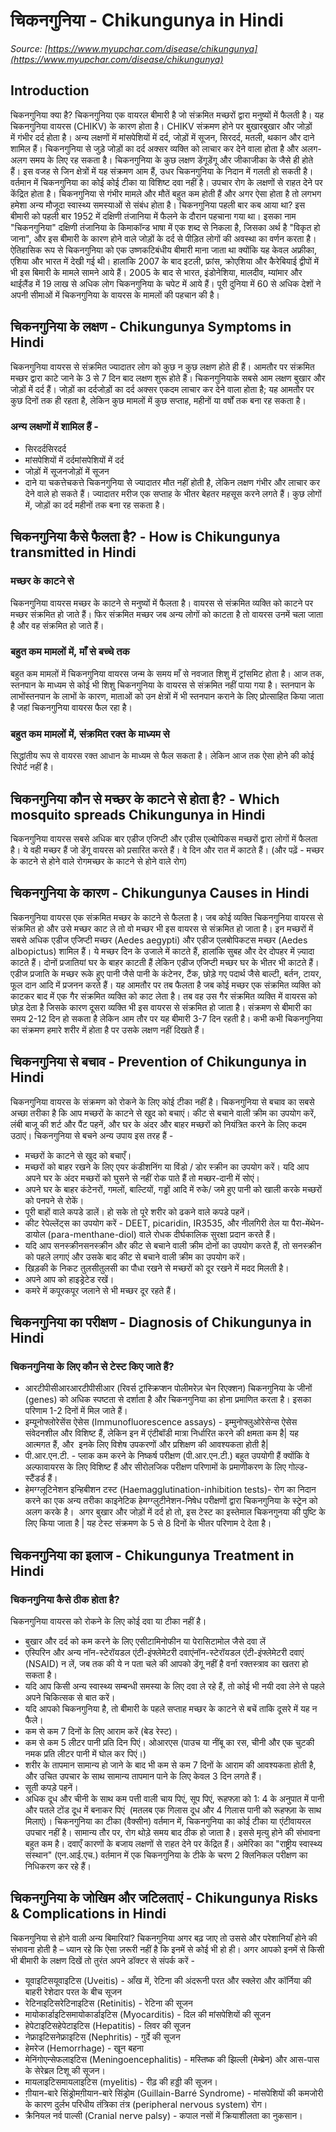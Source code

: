 # चिकनगुनिया - Chikungunya in Hindi
_Source: [https://www.myupchar.com/disease/chikungunya](https://www.myupchar.com/disease/chikungunya)_

## Introduction
चिकनगुनिया क्या है?
चिकनगुनिया एक वायरल बीमारी है जो संक्रमित मच्छरों द्वारा मनुष्यों में फैलती है। यह चिकनगुनिया वायरस (CHIKV) के कारण होता है।
CHIKV संक्रमण होने पर बुखारबुखार और जोड़ों में गंभीर दर्द होता है। अन्य लक्षणों में मांसपेशियों में दर्द, जोड़ों में सूजन, सिरदर्द, मतली, थकान और दाने शामिल हैं।
चिकनगुनिया से जुड़े जोड़ों का दर्द अक्सर व्यक्ति को लाचार कर देने वाला होता है और अलग-अलग समय के लिए रह सकता है।
चिकनगुनिया के कुछ लक्षण डेंगूडेंगू और जीकाजीका के जैसे ही होते हैं। इस वजह से जिन क्षेत्रों में यह संक्रमण आम हैं, उधर चिकनगुनिया के निदान में गलती हो सकती है।
वर्तमान में चिकनगुनिया का कोई कोई टीका या विशिष्ट दवा नहीं है। उपचार रोग के लक्षणों से राहत देने पर केंद्रित होता है।
चिकनगुनिया से गंभीर मामले और मौतें बहुत कम होती हैं और अगर ऐसा होता है तो लगभग हमेशा अन्य मौजूदा स्वास्थ्य समस्याओं से संबंध होता है।
चिकनगुनिया पहली बार कब आया था?
इस बीमारी को पहली बार 1952 में दक्षिणी तंजानिया में फैलने के दौरान पहचाना गया था। इसका नाम "चिकनगुनिया" दक्षिणी तंजानिया के किमाकॉन्ड भाषा में एक शब्द से निकला है, जिसका अर्थ है "विकृत हो जाना", और इस बीमारी के कारण होने वाले जोड़ों के दर्द से पीड़ित लोगों की अवस्था का वर्णन करता है।
ऐतिहासिक रूप से चिकनगुनिया को एक उष्णकटिबंधीय बीमारी माना जाता था क्योंकि यह केवल अफ्रीका, एशिया और भारत में देखी गई थी। हालांकि 2007 के बाद इटली, फ्रांस, क्रोएशिया और कैरेबियाई द्वीपों में भी इस बिमारी के मामले सामने आये हैं।
2005 के बाद से भारत, इंडोनेशिया, मालदीव, म्यांमार और थाईलैंड में 19 लाख से अधिक लोग चिकनगुनिया के चपेट में आये हैं। पूरी दुनिया में 60 से अधिक देशों ने अपनी सीमाओं में चिकनगुनिया के वायरस के मामलों की पहचान की है।

## चिकनगुनिया के लक्षण - Chikungunya Symptoms in Hindi
चिकनगुनिया वायरस से संक्रमित ज्यादातर लोग को कुछ न कुछ लक्षण होते ही हैं। आमतौर पर संक्रमित मच्छर द्वारा काटे जाने के 3 से 7 दिन बाद लक्षण शुरू होते हैं।
चिकनगुनिया​ के सबसे आम लक्षण बुखार और जोड़ों में दर्द हैं। जोड़ों का दर्दजोड़ों का दर्द अक्सर एकदम लाचार कर देने वाला होता है; यह आमतौर पर कुछ दिनों तक ही रहता है, लेकिन कुछ मामलों में कुछ सप्ताह, महीनों या वर्षों तक बना रह सकता है।
### अन्य लक्षणों में शामिल हैं -
- सिरदर्दसिरदर्द
- मांसपेशियों में दर्दमांसपेशियों में दर्द
- जोड़ों में सूजनजोड़ों में सूजन
- दाने या चकत्तेचकत्ते
चिकनगुनिया से ज्यादातर मौत नहीं होती है, लेकिन लक्षण गंभीर और लाचार कर देने वाले हो सकते हैं।
ज्यादातर मरीज एक सप्ताह के भीतर बेहतर महसूस करने लगते हैं। कुछ लोगों में, जोड़ों का दर्द महीनों तक बना रह सकता है।

## चिकनगुनिया कैसे फैलता है? - How is Chikungunya transmitted in Hindi
### मच्छर के काटने से
चिकनगुनिया वायरस मच्छर के काटने से मनुष्यों में फैलता है। वायरस से संक्रमित व्यक्ति को काटने पर मच्छर संक्रमित हो जाते हैं। फिर संक्रमित मच्छर जब अन्य लोगों को काटता है तो वायरस उनमें चला जाता है और वह संक्रमित हो जाते हैं।
### बहुत कम मामलों में, माँ से बच्चे तक
बहुत कम मामलों में चिकनगुनिया वायरस जन्म के समय माँ से नवजात शिशु में ट्रांसमिट होता है।
आज तक, स्तनपान के माध्यम से कोई भी शिशु चिकनगुनिया के वायरस से संक्रमित नहीं पाया गया है। स्तनपान के लाभोंस्तनपान के लाभों के कारण, माताओं को उन क्षेत्रों में भी स्तनपान कराने के लिए प्रोत्साहित किया जाता है जहां चिकनगुनिया वायरस फैल रहा है।
### बहुत कम मामलों में, संक्रमित रक्त के माध्यम से
सिद्धांतीय रूप से वायरस रक्त आधान के माध्यम से फैल सकता है। लेकिन आज तक ऐसा होने की कोई रिपोर्ट नहीं है।

## चिकनगुनिया कौन से मच्छर के काटने से होता है? - Which mosquito spreads Chikungunya in Hindi
चिकनगुनिया वायरस सबसे अधिक बार एडीज एजिप्टी और एडीस एल्बोपिकस मच्छरों द्वारा लोगों में फैलता है। ये वही मच्छर हैं जो डेंगू वायरस को प्रसारित करते हैं। वे दिन और रात में काटते हैं।
(और पढ़ें - मच्छर के काटने से होने वाले रोगमच्छर के काटने से होने वाले रोग)

## चिकनगुनिया के कारण - Chikungunya Causes in Hindi
चिकनगुनिया वायरस एक संक्रमित मच्छर के काटने से फैलता है। जब कोई व्यक्ति चिकनगुनिया वायरस से संक्रमित हो और उसे मच्छर काट ले तो वो मच्छर भी इस वायरस से संक्रमित हो जाता है। इन मच्छरों में सबसे अधिक एडीज एजिप्टी मच्छर (Aedes aegypti) और एडीज एलबोपिकटस मच्छर (Aedes albopictus) शामिल हैं। ये मच्छर दिन के उजाले में काटते हैं, हालांकि सुबह और देर दोपहर में ज़्यादा काटते हैं। दोनों प्रजातियां घर के बाहर काटती हैं लेकिन एडीज एजिप्टी मच्छर घर के भीतर भी काटते हैं। एडीज प्रजाति के मच्छर रूके हुए पानी जैसे पानी के कंटेनर, टैंक, छोड़े गए पदार्थ जैसे बाल्टी, बर्तन, टायर, फूल दान आदि में प्रजनन करते हैं।
यह आमतौर पर तब फैलता है जब कोई मच्छर एक संक्रमित व्यक्ति को काटकर बाद में एक गैर संक्रमित व्यक्ति को काट लेता है। तब वह उस गैर संक्रमित व्यक्ति में वायरस को छोड़ देता है जिसके कारण दूसरा व्यक्ति भी इस वायरस से संक्रमित हो जाता है।
संक्रमण से बीमारी का समय 2-12 दिन हो सकता है लेकिन आम तौर पर यह बीमारी 3-7 दिन रहती है। कभी कभी चिकनगुनिया का संक्रमण हमारे शरीर में होता है पर उसके लक्षण नहीं दिखते हैं।

## चिकनगुनिया से बचाव - Prevention of Chikungunya in Hindi
चिकनगुनिया वायरस के संक्रमण को रोकने के लिए कोई टीका नहीं है।
चिकनगुनिया से बचाव का सबसे अच्छा तरीका है कि आप मच्छरों के काटने से खुद को बचाएं। कीट से बचाने वाली क्रीम का उपयोग करें, लंबी बाजू की शर्ट और पैंट पहनें, और घर के अंदर और बाहर मच्छरों को नियंत्रित करने के लिए कदम उठाएं।
चिकनगुनिया से बचने अन्य उपाय इस तरह हैं -
- मच्छरों के काटने से खुद को बचाएँ।
- मच्छरों को बाहर रखने के लिए एयर कंडीशनिंग या विंडो / डोर स्क्रीन का उपयोग करें। यदि आप अपने घर के अंदर मच्छरों को घुसने से नहीं रोक पाते हैं तो मच्छर-दानी में सोएं।
- अपने घर के बाहर कंटेनरों, गमलों, बाल्टियों, गड्ढों आदि में रुके/ जमे हुए पानी को खाली करके मच्छरों को पनपने से रोकें।
- पूरी बाहों वाले कपडे डालें। हो सके तो पूरे शरीर को ढकने वाले कपडे पहनें।
- कीट रेपेल्लेंट्स का उपयोग करें - DEET, picaridin, IR3535, और नीलगिरी तेल या पैरा-मेंथेन-डायोल (para-menthane-diol) वाले रोधक दीर्घकालिक सुरक्षा प्रदान करते हैं।
- यदि आप सनस्क्रीनसनस्क्रीन और कीट से बचाने वाली क्रीम दोनों का उपयोग करते हैं, तो सनस्क्रीन को पहले लगाएं और उसके बाद कीट से बचाने वाली क्रीम का उपयोग करें।
- खिड़की के निकट तुलसीतुलसी का पौधा रखने से मच्छरों को दूर रखने में मदद मिलती है।
- अपने आप को हाइड्रेटेड रखें।
- कमरे में कपूरकपूर जलाने से भी मच्छर दूर रहते हैं।

## चिकनगुनिया का परीक्षण - Diagnosis of Chikungunya in Hindi
### चिकनगुनिया के लिए कौन से टेस्ट किए जाते हैं?
- आरटीपीसीआरआरटीपीसीआर (रिवर्स ट्रांस्क्रिप्शन पोलीमरेज़ चेन रिएक्शन) चिकनगुनिया के जीनों (genes) को अधिक स्पष्टता से दर्शाता है और चिकनगुनिया का होना प्रमाणित करता है। इसका परिणाम 1-2 दिनों में मिल जाते हैं।
- इम्यूनोफ्लोरेसेंस ऐसेस (Immunofluorescence assays) - इम्मुनोफ्लुओरेसेन्स ऐसेस संवेदनशील और विशिष्ट हैं, लेकिन इन में एंटीबॉडी मात्रा निर्धारित करने की क्षमता कम है| यह आत्मगत हैं, और  इनके लिए विशेष उपकरणों और प्रशिक्षण की आवश्यकता होती है|
- पी.आर.एन.टी. - प्लाक कम करने के निष्कर्ष परीक्षण (पी.आर.एन.टी.) बहुत उपयोगी हैं क्योंकि वे अल्फावायरस के लिए विशिष्ट हैं और सीरोलजिक परीक्षण परिणामों के प्रमाणीकरण के लिए गोल्ड-स्टैंडर्ड हैं।
- हेमग्ग्लूटिनेशन इन्हिबीशन टस्ट (Haemagglutination-inhibition tests)- रोग का निदान करने का एक अन्य तरीका काइनेटिक हेमग्ग्लुटीनेशन-निषेध परीक्षणों द्वारा चिकनगुनिया के स्ट्रेन को अलग करके है।  अगर बुखार और जोड़ों में दर्द हो तो, इस टेस्ट का इस्तेमाल चिकनगुनया की पुष्टि के लिए किया जाता है | यह टेस्ट संक्रमण के 5 से 8 दिनों के भीतर परिणाम दे देता है।

## चिकनगुनिया का इलाज - Chikungunya Treatment in Hindi
### चिकनगुनिया कैसे ठीक होता है?
चिकनगुनिया वायरस को रोकने के लिए कोई दवा या टीका नहीं है।
- बुखार और दर्द को कम करने के लिए एसीटामिनोफीन या पेरासिटामोल जैसे दवा लें
- एस्पिरिन और अन्य नॉन-स्टेरॉयडल एंटी-इंफ्लेमेटरी दवाएंनॉन-स्टेरॉयडल एंटी-इंफ्लेमेटरी दवाएं (NSAID) न लें, जब तक की ये न पता चले की आपको डेंगू नहीं है वर्ना रक्तस्त्राव का खतरा हो सकता है।
- यदि आप किसी अन्य स्वास्थ्य सम्बन्धी समस्या के लिए दवा ले रहे हैं, तो कोई भी नयी दवा लेने से पहले अपने चिकित्सक से बात करें।
- यदि आपको चिकनगुनिया है, तो बीमारी के पहले सप्ताह मच्छर के काटने से बचें ताकि दूसरे में यह न फैले।
- कम से कम 7 दिनों के लिए आराम करें (बेड रेस्ट)।
- कम से कम 5 लीटर पानी प्रति दिन पिएं। ओआरएस (पाउच या नींबू का रस, चीनी और एक चुटकी नमक प्रति लीटर पानी में घोल कर पिएं।)
- शरीर के तापमान सामान्य हो जाने के बाद भी कम से कम 7 दिनों के आराम की आवश्यकता होती है, और उचित उपचार के साथ सामान्य तापमान पाने के लिए केवल 3 दिन लगते हैं।
- सूती कपड़े पहनें।
- अधिक दूध और चीनी के साथ कम पत्ती वाली चाय पिएं, सूप पिएं, रूहफ्ज़ा को 1: 4 के अनुपात में पानी और पतले टोंड दूध में बनाकर पिएं  (मतलब एक गिलास दूध और 4 गिलास पानी को रूहफ्ज़ा के साथ मिलाएं)।
चिकनगुनिया का टीका (वैक्सीन)
वर्तमान में, चिकनगुनिया का कोई टीका या एंटीवायरल उपचार नहीं है। सामान्य तौर पर, रोग थोड़े समय बाद ठीक हो जाता है। इससे मृत्यु होने की संभावना बहुत कम है। दवाएँ कारणों के बजाय लक्षणों से राहत देने पर केंद्रित हैं। अमेरिका का "राष्ट्रीय स्वास्थ्य संस्थान" (एन.आई.एच.) वर्तमान में एक चिकनगुनिया के टीके के चरण 2 क्लिनिकल परीक्षण का निधिकरण कर रहे हैं।

## चिकनगुनिया के जोखिम और जटिलताएं - Chikungunya Risks & Complications in Hindi
चिकनगुनिया से होने वाली अन्य बिमारियां?
चिकनगुनिया अगर बढ़ जाए तो उससे और परेशानियाँ होने की संभावना होती है – ध्यान रहे कि ऐसा ज़रूरी नहीं है कि इनमें से कोई भी हो ही। अगर आपको इनमें से किसी भी बीमारी के लक्षण दिखें तो तुरंत अपने डॉक्टर से संपर्क करें -
- यूवाइटिसयूवाइटिस (Uveitis) - आँख में, रेटिना की अंदरूनी परत और स्क्लेरा और कॉर्निया की बाहरी रेशेदार परत के बीच सूजन
- रेटिनाइटिसरेटिनाइटिस (Retinitis) - रेटिना की सूजन
- मायोकार्डाइटिसमायोकार्डाइटिस (Myocarditis) - दिल की मांसपेशियों की सूजन
- हेपेटाइटिसहेपेटाइटिस (Hepatitis) - लिवर की सूजन
- नेफ्राइटिसनेफ्राइटिस (Nephritis) - गुर्दे की सूजन
- हेमरेज (Hemorrhage) - खून बहना
- मेनिंगोएन्सेफलाइटिस (Meningoencephalitis) - मस्तिष्क की झिल्ली (मेम्ब्रेन) और आस-पास के सेरेब्रल टिशू की सूजन।
- मायलाइटिसमायलाइटिस (myelitis) - रीढ़ की हड्डी की सूजन।
- ग़ीयान-बारे सिंड्रोमग़ीयान-बारे सिंड्रोम (Guillain-Barré Syndrome) - मांसपेशियों की कमजोरी के कारण दुर्लभ परिधीय तंत्रिका तंत्र (peripheral nervous system) रोग।
- क्रैनियल नर्व पाल्सी (Cranial nerve palsy) - कपाल नसों में क्रियाशीलता का नुकसान।

